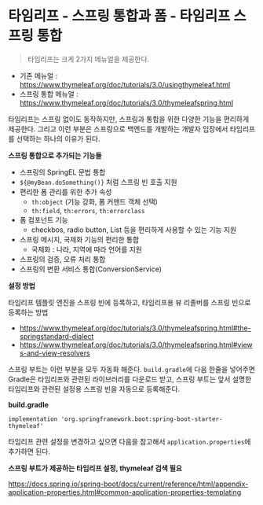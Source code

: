 # 타임리프 - 스프링 통합과 폼 - 타임리프 스프링 통합

> 타임리프는 크게 2가지 메뉴얼을 제공한다.

* 기존 메뉴얼 : https://www.thymeleaf.org/doc/tutorials/3.0/usingthymeleaf.html
* 스프링 통합 메뉴얼 : https://www.thymeleaf.org/doc/tutorials/3.0/thymeleafspring.html

타임리프는 스프링 없이도 동작하지만, 스프링과 통합을 위한 다양한 기능을 편리하게 제공한다. 그리고 이런 부분은 스프링으로 백엔드를 개발하는 개발자 입장에서 타임리프를 선택하는 하나의 이유가 된다.



**스프링 통합으로 추가되는 기능들**

* 스프링의 SpringEL 문법 통합
* `${@myBean.doSomething()}` 처럼 스프링 빈 호출 지원
* 편리한 폼 관리를 위한 추가 속성
  * `th:object` (기능 강화, 폼 커맨드 객체 선택)
  * `th:field`, `th:errors`, `th:errorclass`
* 폼 컴포넌트 기능
  * checkbos, radio button, List 등을 편리하게 사용할 수 있는 기능 지원
* 스프링 메시지, 국제화 기능의 편리한 통합
  * 국제화 : 나라, 지역에 따라 언어를 지원
* 스프링의 검증, 오류 처리 통합
* 스프링의 변환 서비스 통합(ConversionService)



**설정 방법**

타임리프 템플릿 엔진을 스프링 빈에 등록하고, 타임리프용 뷰 리졸버를 스프링 빈으로 등록하는 방법

* https://www.thymeleaf.org/doc/tutorials/3.0/thymeleafspring.html#the-springstandard-dialect
* https://www.thymeleaf.org/doc/tutorials/3.0/thymeleafspring.html#views-and-view-resolvers

스프링 부트는 이런 부분을 모두 자동화 해준다. `build.gradle`에 다음 한줄을 넣어주면 Gradle은 타임리프와 관련된 라이브러리를 다운로드 받고, 스프링 부트는 앞서 설명한 타임리프와 관련된 설정용 스프링 빈을 자동으로 등록해준다.



**build.gradle**

```
implementation 'org.springframework.boot:spring-boot-starter-thymeleaf'
```

타임리프 관련 설정을 변경하고 싶으면 다음을 참고해서 `application.properties`에 추가하면 된다.



**스프링 부트가 제공하는 타임리프 설정, thymeleaf 검색 필요**

https://docs.spring.io/spring-boot/docs/current/reference/html/appendix-application-properties.html#common-application-properties-templating


